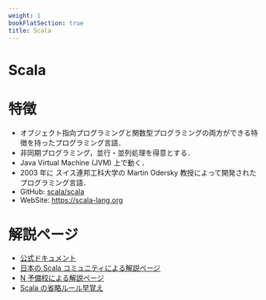 ```yaml
---
weight: 1
bookFlatSection: true
title: Scala
---
```


# Scala

# 特徴
- オブジェクト指向プログラミングと関数型プログラミングの両方ができる特徴を持ったプログラミング言語．
- 非同期プログラミング，並行・並列処理を得意とする．
- Java Virtual Machine (JVM) 上で動く．
- 2003 年に スイス連邦工科大学の Martin Odersky 教授によって開発されたプログラミング言語．
- GitHub: [scala/scala](https://github.com/scala/scala)
- WebSite: https://scala-lang.org

# 解説ページ
- [公式ドキュメント](https://docs.scala-lang.org/ja/)
- [日本の Scala コミュニティによる解説ページ](https://scala-text.github.io/scala_text/)
- [N 予備校による解説ページ](https://www.nnn.ed.nico/pages/programming/)
- [Scala の省略ルール早覚え](https://gist.github.com/gakuzzzz/10104162)
